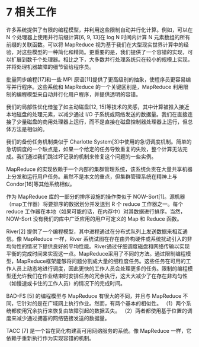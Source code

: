 # 7 相关工作

许多系统提供了有限的编程模型，并利用这些限制自动并行化计算。例如，可以在 N 个处理器上使用并行前缀计算[6, 9, 13]在 log N 时间内计算 N 元素数组的所有前缀的关联函数。可以将 MapReduce 视为基于我们在大型现实世界计算中的经验，对这些模型的一种简化和精简。更重要的是，我们提供了一个容错的实现，可以扩展到数千个处理器。相比之下，大多数并行处理系统只在较小的规模上实现，并将处理机器故障的细节留给程序员。

批量同步编程[17]和一些 MPI 原语[11]提供了更高级别的抽象，使程序员更容易编写并行程序。这些系统和 MapReduce 的一个关键区别是，MapReduce 利用限制的编程模型来自动并行化用户程序，并提供透明的容错。

我们的局部性优化借鉴了如主动磁盘[12, 15]等技术的灵感，其中计算被推入接近本地磁盘的处理元素，以减少通过 I/O 子系统或网络发送的数据量。我们在直接连接了少量磁盘的商用处理器上运行，而不是直接在磁盘控制器处理器上运行，但总体方法是相似的。

我们的备份任务机制类似于 Charlotte System[3]中使用的急切调度机制。简单的急切调度的一个缺点是，如果一个给定的任务导致重复的失败，整个计算无法完成。我们通过我们跳过坏记录的机制来修复这个问题的一些实例。

MapReduce 的实现依赖于一个内部的集群管理系统，该系统负责在大量共享机器上分发和运行用户任务。虽然不是本文的重点，但集群管理系统在精神上与 Condor[16]等其他系统相似。

作为 MapReduce 库的一部分的排序设施的操作类似于 NOW-Sort[1]。源机器（map工作器）将要排序的数据划分并发送到 R 个 reduce 工作器之一。每个 reduce 工作器在本地（如果可能的话，在内存中）对其数据进行排序。当然，NOW-Sort 没有我们的库中广泛应用的用户可定义的 Map 和 Reduce 函数。

River[2] 提供了一个编程模型，其中进程通过在分布式队列上发送数据来相互通信。像 MapReduce 一样，River 系统试图在存在由异构硬件或系统扰动引入的非均匀性的情况下提供良好的平均性能。River通过仔细调度磁盘和网络传输以实现平衡的完成时间来实现这一点。MapReduce采用了不同的方法。通过限制编程模型，MapReduce框架能够将问题分割成大量的细粒度任务。这些任务在可用的工作人员上动态地进行调度，因此更快的工作人员会处理更多的任务。限制的编程模型还允许我们在作业结束时安排任务的冗余执行，这大大减少了在存在非均匀性（如慢速或卡住的工作人员）的情况下的完成时间。

BAD-FS [5] 的编程模型与 MapReduce 有很大的不同，并且与 MapReduce 不同，它针对的是在广域网上执行作业。然而，有两个基本的相似性。 （1）两个系统都使用冗余执行来恢复由故障引起的数据丢失。 （2）两者都使用基于位置的调度来减少通过拥塞的网络链接发送的数据量。

TACC [7] 是一个旨在简化构建高可用网络服务的系统。像 MapReduce 一样，它依赖于重新执行作为实现容错的机制。